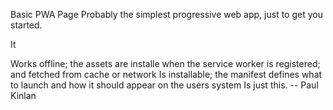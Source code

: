 Basic PWA Page
Probably the simplest progressive web app, just to get you started.

It

Works offline; the assets are installe when the service worker is registered; and fetched from cache or network
Is installable; the manifest defines what to launch and how it should appear on the users system
Is just this.
-- Paul Kinlan